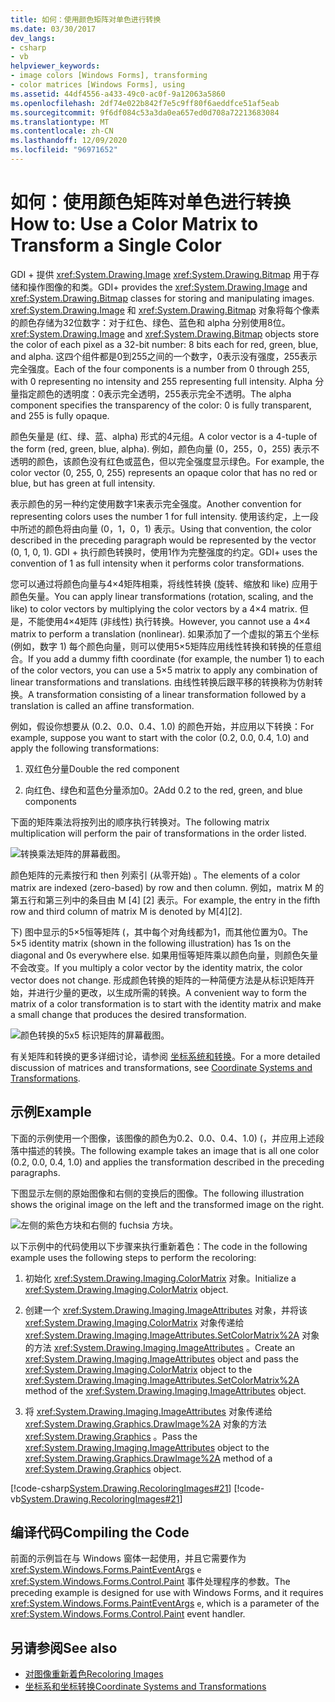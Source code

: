 ```yaml
---
title: 如何：使用颜色矩阵对单色进行转换
ms.date: 03/30/2017
dev_langs:
- csharp
- vb
helpviewer_keywords:
- image colors [Windows Forms], transforming
- color matrices [Windows Forms], using
ms.assetid: 44df4556-a433-49c0-ac0f-9a12063a5860
ms.openlocfilehash: 2df74e022b842f7e5c9ff80f6aeddfce51af5eab
ms.sourcegitcommit: 9f6df084c53a3da0ea657ed0d708a72213683084
ms.translationtype: MT
ms.contentlocale: zh-CN
ms.lasthandoff: 12/09/2020
ms.locfileid: "96971652"
---
```

# <a name="how-to-use-a-color-matrix-to-transform-a-single-color"></a><span data-ttu-id="b41d8-102">如何：使用颜色矩阵对单色进行转换</span><span class="sxs-lookup"><span data-stu-id="b41d8-102">How to: Use a Color Matrix to Transform a Single Color</span></span>
<span data-ttu-id="b41d8-103">GDI + 提供 <xref:System.Drawing.Image> <xref:System.Drawing.Bitmap> 用于存储和操作图像的和类。</span><span class="sxs-lookup"><span data-stu-id="b41d8-103">GDI+ provides the <xref:System.Drawing.Image> and <xref:System.Drawing.Bitmap> classes for storing and manipulating images.</span></span> <span data-ttu-id="b41d8-104"><xref:System.Drawing.Image> 和 <xref:System.Drawing.Bitmap> 对象将每个像素的颜色存储为32位数字：对于红色、绿色、蓝色和 alpha 分别使用8位。</span><span class="sxs-lookup"><span data-stu-id="b41d8-104"><xref:System.Drawing.Image> and <xref:System.Drawing.Bitmap> objects store the color of each pixel as a 32-bit number: 8 bits each for red, green, blue, and alpha.</span></span> <span data-ttu-id="b41d8-105">这四个组件都是0到255之间的一个数字，0表示没有强度，255表示完全强度。</span><span class="sxs-lookup"><span data-stu-id="b41d8-105">Each of the four components is a number from 0 through 255, with 0 representing no intensity and 255 representing full intensity.</span></span> <span data-ttu-id="b41d8-106">Alpha 分量指定颜色的透明度：0表示完全透明，255表示完全不透明。</span><span class="sxs-lookup"><span data-stu-id="b41d8-106">The alpha component specifies the transparency of the color: 0 is fully transparent, and 255 is fully opaque.</span></span>  
  
 <span data-ttu-id="b41d8-107">颜色矢量是 (红、绿、蓝、alpha) 形式的4元组。</span><span class="sxs-lookup"><span data-stu-id="b41d8-107">A color vector is a 4-tuple of the form (red, green, blue, alpha).</span></span> <span data-ttu-id="b41d8-108">例如，颜色向量 (0，255，0，255) 表示不透明的颜色，该颜色没有红色或蓝色，但以完全强度显示绿色。</span><span class="sxs-lookup"><span data-stu-id="b41d8-108">For example, the color vector (0, 255, 0, 255) represents an opaque color that has no red or blue, but has green at full intensity.</span></span>  
  
 <span data-ttu-id="b41d8-109">表示颜色的另一种约定使用数字1来表示完全强度。</span><span class="sxs-lookup"><span data-stu-id="b41d8-109">Another convention for representing colors uses the number 1 for full intensity.</span></span> <span data-ttu-id="b41d8-110">使用该约定，上一段中所述的颜色将由向量 (0，1，0，1) 表示。</span><span class="sxs-lookup"><span data-stu-id="b41d8-110">Using that convention, the color described in the preceding paragraph would be represented by the vector (0, 1, 0, 1).</span></span> <span data-ttu-id="b41d8-111">GDI + 执行颜色转换时，使用1作为完整强度的约定。</span><span class="sxs-lookup"><span data-stu-id="b41d8-111">GDI+ uses the convention of 1 as full intensity when it performs color transformations.</span></span>  
  
 <span data-ttu-id="b41d8-112">您可以通过将颜色向量与4×4矩阵相乘，将线性转换 (旋转、缩放和 like) 应用于颜色矢量。</span><span class="sxs-lookup"><span data-stu-id="b41d8-112">You can apply linear transformations (rotation, scaling, and the like) to color vectors by multiplying the color vectors by a 4×4 matrix.</span></span> <span data-ttu-id="b41d8-113">但是，不能使用4×4矩阵 (非线性) 执行转换。</span><span class="sxs-lookup"><span data-stu-id="b41d8-113">However, you cannot use a 4×4 matrix to perform a translation (nonlinear).</span></span> <span data-ttu-id="b41d8-114">如果添加了一个虚拟的第五个坐标 (例如，数字 1) 每个颜色向量，则可以使用5×5矩阵应用线性转换和转换的任意组合。</span><span class="sxs-lookup"><span data-stu-id="b41d8-114">If you add a dummy fifth coordinate (for example, the number 1) to each of the color vectors, you can use a 5×5 matrix to apply any combination of linear transformations and translations.</span></span> <span data-ttu-id="b41d8-115">由线性转换后跟平移的转换称为仿射转换。</span><span class="sxs-lookup"><span data-stu-id="b41d8-115">A transformation consisting of a linear transformation followed by a translation is called an affine transformation.</span></span>  
  
 <span data-ttu-id="b41d8-116">例如，假设你想要从 (0.2、0.0、0.4、1.0) 的颜色开始，并应用以下转换：</span><span class="sxs-lookup"><span data-stu-id="b41d8-116">For example, suppose you want to start with the color (0.2, 0.0, 0.4, 1.0) and apply the following transformations:</span></span>  
  
1. <span data-ttu-id="b41d8-117">双红色分量</span><span class="sxs-lookup"><span data-stu-id="b41d8-117">Double the red component</span></span>  
  
2. <span data-ttu-id="b41d8-118">向红色、绿色和蓝色分量添加0。2</span><span class="sxs-lookup"><span data-stu-id="b41d8-118">Add 0.2 to the red, green, and blue components</span></span>  
  
 <span data-ttu-id="b41d8-119">下面的矩阵乘法将按列出的顺序执行转换对。</span><span class="sxs-lookup"><span data-stu-id="b41d8-119">The following matrix multiplication will perform the pair of transformations in the order listed.</span></span>  
  
 ![转换乘法矩阵的屏幕截图。](./media/how-to-use-a-color-matrix-to-transform-a-single-color/multiplication-color-matrix.gif)
  
 <span data-ttu-id="b41d8-121">颜色矩阵的元素按行和 then 列索引 (从零开始) 。</span><span class="sxs-lookup"><span data-stu-id="b41d8-121">The elements of a color matrix are indexed (zero-based) by row and then column.</span></span> <span data-ttu-id="b41d8-122">例如，matrix M 的第五行和第三列中的条目由 M [4] [2] 表示。</span><span class="sxs-lookup"><span data-stu-id="b41d8-122">For example, the entry in the fifth row and third column of matrix M is denoted by M[4][2].</span></span>  
  
 <span data-ttu-id="b41d8-123">下) 图中显示的5×5恒等矩阵 (，其中每个对角线都为1，而其他位置为0。</span><span class="sxs-lookup"><span data-stu-id="b41d8-123">The 5×5 identity matrix (shown in the following illustration) has 1s on the diagonal and 0s everywhere else.</span></span> <span data-ttu-id="b41d8-124">如果用恒等矩阵乘以颜色向量，则颜色矢量不会改变。</span><span class="sxs-lookup"><span data-stu-id="b41d8-124">If you multiply a color vector by the identity matrix, the color vector does not change.</span></span> <span data-ttu-id="b41d8-125">形成颜色转换的矩阵的一种简便方法是从标识矩阵开始，并进行少量的更改，以生成所需的转换。</span><span class="sxs-lookup"><span data-stu-id="b41d8-125">A convenient way to form the matrix of a color transformation is to start with the identity matrix and make a small change that produces the desired transformation.</span></span>  
  
 ![颜色转换的5x5 标识矩阵的屏幕截图。](./media/how-to-use-a-color-matrix-to-transform-a-single-color/5x5-identity-matrix-color-transformation.gif)  
  
 <span data-ttu-id="b41d8-127">有关矩阵和转换的更多详细讨论，请参阅 [坐标系统和转换](coordinate-systems-and-transformations.md)。</span><span class="sxs-lookup"><span data-stu-id="b41d8-127">For a more detailed discussion of matrices and transformations, see [Coordinate Systems and Transformations](coordinate-systems-and-transformations.md).</span></span>  
  
## <a name="example"></a><span data-ttu-id="b41d8-128">示例</span><span class="sxs-lookup"><span data-stu-id="b41d8-128">Example</span></span>  
 <span data-ttu-id="b41d8-129">下面的示例使用一个图像，该图像的颜色为0.2、0.0、0.4、1.0)  (，并应用上述段落中描述的转换。</span><span class="sxs-lookup"><span data-stu-id="b41d8-129">The following example takes an image that is all one color (0.2, 0.0, 0.4, 1.0) and applies the transformation described in the preceding paragraphs.</span></span>  
  
 <span data-ttu-id="b41d8-130">下图显示左侧的原始图像和右侧的变换后的图像。</span><span class="sxs-lookup"><span data-stu-id="b41d8-130">The following illustration shows the original image on the left and the transformed image on the right.</span></span>  
  
 ![左侧的紫色方块和右侧的 fuchsia 方块。](./media/how-to-use-a-color-matrix-to-transform-a-single-color/color-transformation.png)  
  
 <span data-ttu-id="b41d8-132">以下示例中的代码使用以下步骤来执行重新着色：</span><span class="sxs-lookup"><span data-stu-id="b41d8-132">The code in the following example uses the following steps to perform the recoloring:</span></span>  
  
1. <span data-ttu-id="b41d8-133">初始化 <xref:System.Drawing.Imaging.ColorMatrix> 对象。</span><span class="sxs-lookup"><span data-stu-id="b41d8-133">Initialize a <xref:System.Drawing.Imaging.ColorMatrix> object.</span></span>  
  
2. <span data-ttu-id="b41d8-134">创建一个 <xref:System.Drawing.Imaging.ImageAttributes> 对象，并将该 <xref:System.Drawing.Imaging.ColorMatrix> 对象传递给 <xref:System.Drawing.Imaging.ImageAttributes.SetColorMatrix%2A> 对象的方法 <xref:System.Drawing.Imaging.ImageAttributes> 。</span><span class="sxs-lookup"><span data-stu-id="b41d8-134">Create an <xref:System.Drawing.Imaging.ImageAttributes> object and pass the <xref:System.Drawing.Imaging.ColorMatrix> object to the <xref:System.Drawing.Imaging.ImageAttributes.SetColorMatrix%2A> method of the <xref:System.Drawing.Imaging.ImageAttributes> object.</span></span>  
  
3. <span data-ttu-id="b41d8-135">将 <xref:System.Drawing.Imaging.ImageAttributes> 对象传递给 <xref:System.Drawing.Graphics.DrawImage%2A> 对象的方法 <xref:System.Drawing.Graphics> 。</span><span class="sxs-lookup"><span data-stu-id="b41d8-135">Pass the <xref:System.Drawing.Imaging.ImageAttributes> object to the <xref:System.Drawing.Graphics.DrawImage%2A> method of a <xref:System.Drawing.Graphics> object.</span></span>  
  
 [!code-csharp[System.Drawing.RecoloringImages#21](~/samples/snippets/csharp/VS_Snippets_Winforms/System.Drawing.RecoloringImages/CS/Class1.cs#21)]
 [!code-vb[System.Drawing.RecoloringImages#21](~/samples/snippets/visualbasic/VS_Snippets_Winforms/System.Drawing.RecoloringImages/VB/Class1.vb#21)]  
  
## <a name="compiling-the-code"></a><span data-ttu-id="b41d8-136">编译代码</span><span class="sxs-lookup"><span data-stu-id="b41d8-136">Compiling the Code</span></span>  
 <span data-ttu-id="b41d8-137">前面的示例旨在与 Windows 窗体一起使用，并且它需要作为 <xref:System.Windows.Forms.PaintEventArgs> `e` <xref:System.Windows.Forms.Control.Paint> 事件处理程序的参数。</span><span class="sxs-lookup"><span data-stu-id="b41d8-137">The preceding example is designed for use with Windows Forms, and it requires <xref:System.Windows.Forms.PaintEventArgs> `e`, which is a parameter of the <xref:System.Windows.Forms.Control.Paint> event handler.</span></span>  
  
## <a name="see-also"></a><span data-ttu-id="b41d8-138">另请参阅</span><span class="sxs-lookup"><span data-stu-id="b41d8-138">See also</span></span>

- [<span data-ttu-id="b41d8-139">对图像重新着色</span><span class="sxs-lookup"><span data-stu-id="b41d8-139">Recoloring Images</span></span>](recoloring-images.md)
- [<span data-ttu-id="b41d8-140">坐标系和坐标转换</span><span class="sxs-lookup"><span data-stu-id="b41d8-140">Coordinate Systems and Transformations</span></span>](coordinate-systems-and-transformations.md)
